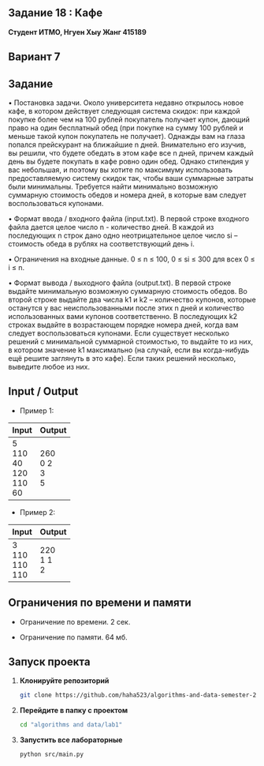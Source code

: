 ## Задание 18 : Кафе


**Студент ИТМО,  Нгуен Хыу Жанг  415189**  

## Вариант 7

## Задание

• Постановка задачи. Около университета недавно открылось новое кафе, в котором действует следующая система скидок: при каждой покупке более чем на 100 рублей покупатель получает купон, дающий право на один бесплатный обед (при покупке на сумму 100 рублей и меньше такой купон покупатель не получает). Однажды вам на глаза попался прейскурант на ближайшие n дней. Внимательно его изучив, вы решили, что будете обедать в этом кафе все n дней, причем каждый день вы будете покупать в кафе ровно один обед. Однако стипендия у вас небольшая, и поэтому вы хотите по максимуму использовать предоставляемую систему скидок так, чтобы ваши суммарные затраты были минимальны. Требуется найти минимально возможную суммарную стоимость обедов и номера дней, в которые вам следует воспользоваться купонами.

• Формат ввода / входного файла (input.txt). В первой строке входного файла дается целое число n - количество дней. В каждой из последующих n строк дано одно неотрицательное целое число si – стоимость обеда в рублях на соответствующий день i.

• Ограничения на входные данные. 0 ≤ n ≤ 100, 0 ≤ si ≤ 300 для всех 0 ≤ i ≤ n.

• Формат вывода / выходного файла (output.txt). В первой строке выдайте минимальную возможную суммарную стоимость обедов. Во второй строке выдайте два числа k1 и k2 – количество купонов, которые останутся у вас неиспользованными после этих n дней и количество использованных вами купонов соответственно. В последующих k2 строках выдайте в возрастающем порядке номера дней, когда вам следует воспользоваться купонами. Если существует несколько решений с минимальной суммарной стоимостью, то выдайте то из них, в котором значение k1 максимально (на случай, если вы когда-нибудь ещё решите заглянуть в это кафе). Если таких решений несколько, выведите любое из них.


  
## Input / Output 
- Пример 1:

| Input                                                | Output                               |   
|------------------------------------------------------|--------------------------------------|
| 5<br/>110<br/>40<br/>120<br/>110<br/>60              | 260<br/>0 2<br/>3<br/>5              |

- Пример 2:

| Input                                                                     | Output                               |   
|---------------------------------------------------------------------------|--------------------------------------|
| 3<br/>110<br/>110<br/>110                                                 | 220<br/>1 1<br/>2                    |




## Ограничения по времени и памяти

- Ограничение по времени. 2 сек.

- Ограничение по памяти. 64 мб.


## Запуск проекта
1. **Клонируйте репозиторий**
   ```bash
   git clone https://github.com/haha523/algorithms-and-data-semester-2.git
   ```
2. **Перейдите в папку с проектом**
   ```bash
   cd "algorithms and data/lab1"
   ```
3. **Запустить все лабораторные**
    ```bash
   python src/main.py
   ```

